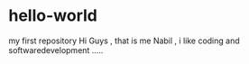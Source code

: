 # hello-world
my first repository
Hi Guys , that is me Nabil , i like coding and softwaredevelopment .....
